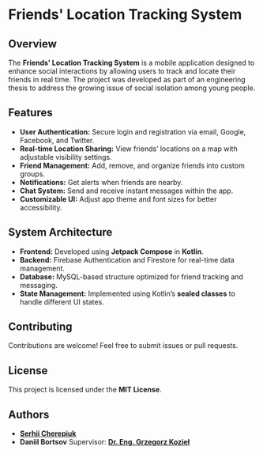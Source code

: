 # Friends' Location Tracking System

## Overview

The **Friends' Location Tracking System** is a mobile application designed to enhance social interactions by allowing users to track and locate their friends in real time. The project was developed as part of an engineering thesis to address the growing issue of social isolation among young people.

## Features
- **User Authentication:** Secure login and registration via email, Google, Facebook, and Twitter.
- **Real-time Location Sharing:** View friends’ locations on a map with adjustable visibility settings.
- **Friend Management:** Add, remove, and organize friends into custom groups.
- **Notifications:** Get alerts when friends are nearby.
- **Chat System:** Send and receive instant messages within the app.
- **Customizable UI:** Adjust app theme and font sizes for better accessibility.
## System Architecture
- **Frontend:** Developed using **Jetpack Compose** in **Kotlin**.
- **Backend:** Firebase Authentication and Firestore for real-time data management.
- **Database:** MySQL-based structure optimized for friend tracking and messaging.
- **State Management:** Implemented using Kotlin’s **sealed classes** to handle different UI states.
## Contributing
Contributions are welcome! Feel free to submit issues or pull requests.
## License
This project is licensed under the **MIT License**.
## Authors
- **[Serhii Cherepiuk](https://github.com/scherepiuk)**
- **Daniil Bortsov**
Supervisor: **[Dr. Eng. Grzegorz Kozieł](https://cs.pollub.pl/staff/grzes/)**
